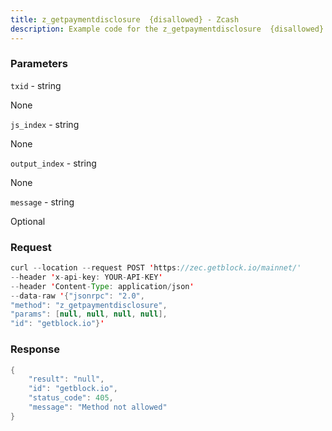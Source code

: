 ```yaml
---
title: z_getpaymentdisclosure  {disallowed} - Zcash
description: Example code for the z_getpaymentdisclosure  {disallowed} json-rpc method. Сomplete guide on how to use z_getpaymentdisclosure  {disallowed} json-rpc in GetBlock.io Web3 documentation.
---
```


### Parameters


`txid` - string

None

`js_index` - string

None

`output_index` - string

None

`message` - string

Optional

### Request

``` java
curl --location --request POST 'https://zec.getblock.io/mainnet/' 
--header 'x-api-key: YOUR-API-KEY' 
--header 'Content-Type: application/json' 
--data-raw '{"jsonrpc": "2.0",
"method": "z_getpaymentdisclosure",
"params": [null, null, null, null],
"id": "getblock.io"}'
```

###  Response

``` java
{
    "result": "null",
    "id": "getblock.io",
    "status_code": 405,
    "message": "Method not allowed"
}
```

